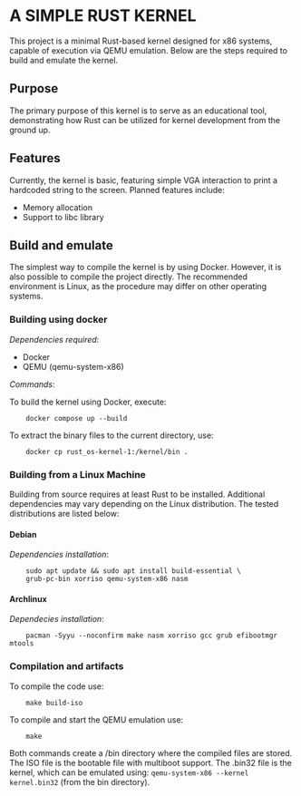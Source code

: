 # A SIMPLE RUST KERNEL

This project is a minimal Rust-based kernel designed for x86 systems, capable 
of execution via QEMU emulation. Below are the steps required to build and 
emulate the kernel.

## Purpose

The primary purpose of this kernel is to serve as an educational tool,
demonstrating how Rust can be utilized for kernel development from the 
ground up.

## Features

Currently, the kernel is basic, featuring simple VGA interaction to print a 
hardcoded string to the screen. Planned features include:
- Memory allocation
- Support to libc library


## Build and emulate

The simplest way to compile the kernel is by using Docker. However, it is also 
possible to compile the project directly. The recommended environment is Linux,
as the procedure may differ on other operating systems.

### Building using docker

*Dependencies required*:
- Docker
- QEMU (qemu-system-x86)

*Commands*:

To build the kernel using Docker, execute:

```
    docker compose up --build
```

To extract the binary files to the current directory, use:

```
    docker cp rust_os-kernel-1:/kernel/bin .
```

### Building from a Linux Machine

Building from source requires at least Rust to be installed. Additional 
dependencies may vary depending on the Linux distribution. The tested 
distributions are listed below:

#### Debian

*Dependencies installation*:

```
    sudo apt update && sudo apt install build-essential \
	grub-pc-bin xorriso qemu-system-x86 nasm
```
#### Archlinux

*Dependecies installation*:
```
    pacman -Syyu --noconfirm make nasm xorriso gcc grub efibootmgr mtools
```

### Compilation and artifacts

To compile the code use:

```
    make build-iso
```

To compile and start the QEMU emulation use:

```
    make
```

Both commands create a /bin directory where the compiled files are stored. 
The ISO file is the bootable file with multiboot support. 
The .bin32 file is the kernel, which can be emulated using: 
`qemu-system-x86 --kernel kernel.bin32` (from the bin directory).


